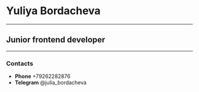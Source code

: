 # Yuliya Bordacheva 
********************
## Junior frontend developer
***************************
### Contacts
* __Phone__ +79262282876 
* __Telegram__ @julia_bordacheva
 